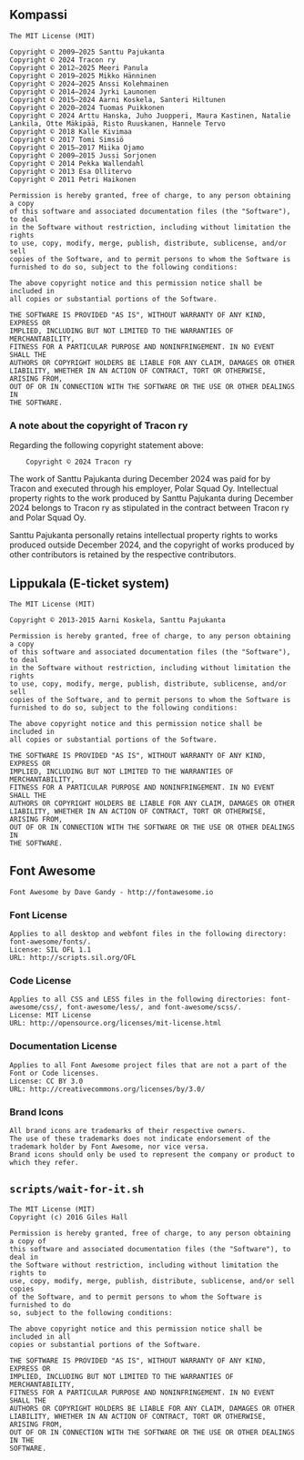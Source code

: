 ## Kompassi

    The MIT License (MIT)

    Copyright © 2009–2025 Santtu Pajukanta
    Copyright © 2024 Tracon ry
    Copyright © 2012–2025 Meeri Panula
    Copyright © 2019–2025 Mikko Hänninen
    Copyright © 2024–2025 Anssi Kolehmainen
    Copyright © 2014–2024 Jyrki Launonen
    Copyright © 2015–2024 Aarni Koskela, Santeri Hiltunen
    Copyright © 2020–2024 Tuomas Puikkonen
    Copyright © 2024 Arttu Hanska, Juho Juopperi, Maura Kastinen, Natalie Lankila, Otte Mäkipää, Risto Ruuskanen, Hannele Tervo
    Copyright © 2018 Kalle Kivimaa
    Copyright © 2017 Tomi Simsiö
    Copyright © 2015–2017 Miika Ojamo
    Copyright © 2009–2015 Jussi Sorjonen
    Copyright © 2014 Pekka Wallendahl
    Copyright © 2013 Esa Ollitervo
    Copyright © 2011 Petri Haikonen

    Permission is hereby granted, free of charge, to any person obtaining a copy
    of this software and associated documentation files (the "Software"), to deal
    in the Software without restriction, including without limitation the rights
    to use, copy, modify, merge, publish, distribute, sublicense, and/or sell
    copies of the Software, and to permit persons to whom the Software is
    furnished to do so, subject to the following conditions:

    The above copyright notice and this permission notice shall be included in
    all copies or substantial portions of the Software.

    THE SOFTWARE IS PROVIDED "AS IS", WITHOUT WARRANTY OF ANY KIND, EXPRESS OR
    IMPLIED, INCLUDING BUT NOT LIMITED TO THE WARRANTIES OF MERCHANTABILITY,
    FITNESS FOR A PARTICULAR PURPOSE AND NONINFRINGEMENT. IN NO EVENT SHALL THE
    AUTHORS OR COPYRIGHT HOLDERS BE LIABLE FOR ANY CLAIM, DAMAGES OR OTHER
    LIABILITY, WHETHER IN AN ACTION OF CONTRACT, TORT OR OTHERWISE, ARISING FROM,
    OUT OF OR IN CONNECTION WITH THE SOFTWARE OR THE USE OR OTHER DEALINGS IN
    THE SOFTWARE.

### A note about the copyright of Tracon ry

Regarding the following copyright statement above:

```
    Copyright © 2024 Tracon ry
```

The work of Santtu Pajukanta during December 2024 was paid for by Tracon and executed through his employer, Polar Squad Oy. Intellectual property rights to the work produced by Santtu Pajukanta during December 2024 belongs to Tracon ry as stipulated in the contract between Tracon ry and Polar Squad Oy.

Santtu Pajukanta personally retains intellectual property rights to works produced outside December 2024, and the copyright of works produced by other contributors is retained by the respective contributors.

## Lippukala (E-ticket system)

    The MIT License (MIT)

    Copyright © 2013-2015 Aarni Koskela, Santtu Pajukanta

    Permission is hereby granted, free of charge, to any person obtaining a copy
    of this software and associated documentation files (the "Software"), to deal
    in the Software without restriction, including without limitation the rights
    to use, copy, modify, merge, publish, distribute, sublicense, and/or sell
    copies of the Software, and to permit persons to whom the Software is
    furnished to do so, subject to the following conditions:

    The above copyright notice and this permission notice shall be included in
    all copies or substantial portions of the Software.

    THE SOFTWARE IS PROVIDED "AS IS", WITHOUT WARRANTY OF ANY KIND, EXPRESS OR
    IMPLIED, INCLUDING BUT NOT LIMITED TO THE WARRANTIES OF MERCHANTABILITY,
    FITNESS FOR A PARTICULAR PURPOSE AND NONINFRINGEMENT. IN NO EVENT SHALL THE
    AUTHORS OR COPYRIGHT HOLDERS BE LIABLE FOR ANY CLAIM, DAMAGES OR OTHER
    LIABILITY, WHETHER IN AN ACTION OF CONTRACT, TORT OR OTHERWISE, ARISING FROM,
    OUT OF OR IN CONNECTION WITH THE SOFTWARE OR THE USE OR OTHER DEALINGS IN
    THE SOFTWARE.

## Font Awesome

    Font Awesome by Dave Gandy - http://fontawesome.io

### Font License

    Applies to all desktop and webfont files in the following directory: font-awesome/fonts/.
    License: SIL OFL 1.1
    URL: http://scripts.sil.org/OFL

### Code License

    Applies to all CSS and LESS files in the following directories: font-awesome/css/, font-awesome/less/, and font-awesome/scss/.
    License: MIT License
    URL: http://opensource.org/licenses/mit-license.html

### Documentation License

    Applies to all Font Awesome project files that are not a part of the Font or Code licenses.
    License: CC BY 3.0
    URL: http://creativecommons.org/licenses/by/3.0/

### Brand Icons

    All brand icons are trademarks of their respective owners.
    The use of these trademarks does not indicate endorsement of the trademark holder by Font Awesome, nor vice versa.
    Brand icons should only be used to represent the company or product to which they refer.

## `scripts/wait-for-it.sh`

    The MIT License (MIT)
    Copyright (c) 2016 Giles Hall

    Permission is hereby granted, free of charge, to any person obtaining a copy of
    this software and associated documentation files (the "Software"), to deal in
    the Software without restriction, including without limitation the rights to
    use, copy, modify, merge, publish, distribute, sublicense, and/or sell copies
    of the Software, and to permit persons to whom the Software is furnished to do
    so, subject to the following conditions:

    The above copyright notice and this permission notice shall be included in all
    copies or substantial portions of the Software.

    THE SOFTWARE IS PROVIDED "AS IS", WITHOUT WARRANTY OF ANY KIND, EXPRESS OR
    IMPLIED, INCLUDING BUT NOT LIMITED TO THE WARRANTIES OF MERCHANTABILITY,
    FITNESS FOR A PARTICULAR PURPOSE AND NONINFRINGEMENT. IN NO EVENT SHALL THE
    AUTHORS OR COPYRIGHT HOLDERS BE LIABLE FOR ANY CLAIM, DAMAGES OR OTHER
    LIABILITY, WHETHER IN AN ACTION OF CONTRACT, TORT OR OTHERWISE, ARISING FROM,
    OUT OF OR IN CONNECTION WITH THE SOFTWARE OR THE USE OR OTHER DEALINGS IN THE
    SOFTWARE.
